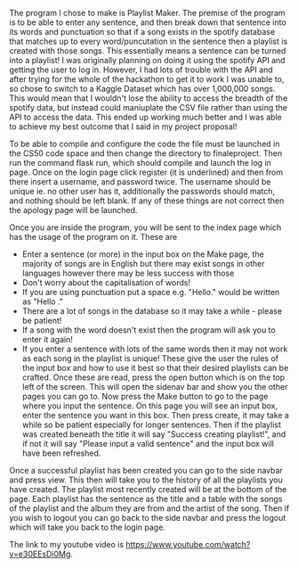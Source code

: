 The program I chose to make is Playlist Maker. The premise of the program is to be able to enter any sentence, and then break down that sentence into its words and punctuation so that if a song exists in the spotify database that matches up to every word/puncutation in the sentence then a playlist is created with those songs. This essentially means a sentence can be turned into a playlist! I was originally planning on doing it using the spotify API and getting the user to log in. However, I had lots of trouble with the API and after trying for the whole of the hackathon to get it to work I was unable to, so chose to switch to a Kaggle Dataset which has over 1,000,000 songs. This would mean that I wouldn't lose the ability to access the breadth of the spotify data, but instead could maniuplate the CSV file rather than using the API to access the data. This ended up working much better and I was able to achieve my best outcome that I said in my project proposal!

To be able to compile and configure the code the file must be launched in the CS50 code space and then change the directory to finaleproject. Then run the command flask run, which should compile and launch the log in page. Once on the login page click register (it is underlined) and then from there insert a username, and password twice. The username should be unique ie. no other user has it, additionally the passwords should match, and nothing should be left blank. If any of these things are not correct then the apology page will be launched.

Once you are inside the program, you will be sent to the index page which has the usage of the program on it. These are
- Enter a sentence (or more) in the input box on the Make page, the majority of songs are in English but there may exist songs in other languages however there may be less success with those
- Don't worry about the capitalisation of words!
- If you are using punctuation put a space e.g. "Hello." would be written as "Hello ."
- There are a lot of songs in the database so it may take a while - please be patient!
- If a song with the word doesn't exist then the program will ask you to enter it again!
- If you enter a sentence with lots of the same words then it may not work as each song in the playlist is unique!
These give the user the rules of the input box and how to use it best so that their desired playlists can be crafted. Once these are read, press the open button which is on the top left of the screen. This will open the sidenav bar and show you the other pages you can go to. Now press the Make button to go to the page where you input the sentence. On this page you will see an input box, enter the sentence you want in this box. Then press create, it may take a while so be patient especially for longer sentences. Then if the playlist was created beneath the title it will say "Success creating playlist!", and if not it will say "Please input a valid sentence" and the input box will have been refreshed.

Once a successful playlist has been created you can go to the side navbar and press view. This then will take you to the history of all the playlists you have created. The playlist most recently created will be at the bottom of the page. Each playlist has the sentence as the title and a table with the songs of the playlist and the album they are from and the artist of the song. Then if you wish to logout you can go back to the side navbar and press the logout which will take you back to the login page.

The link to my youtube video is https://www.youtube.com/watch?v=e30EEsDi0Mg.